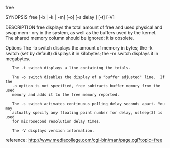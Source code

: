 free

SYNOPSIS
       free [-b | -k | -m] [-o] [-s delay ] [-t] [-V]


DESCRIPTION
       free  displays the total amount of free and used physical and swap mem-
       ory in the system, as well as the buffers  used  by  the  kernel.   The
       shared memory column should be ignored; it is obsolete.

   Options
       The  -b  switch  displays  the amount of memory in bytes; the -k switch
       (set by default) displays it in kilobytes; the -m switch displays it in
       megabytes.

       The -t switch displays a line containing the totals.

       The -o switch disables the display of a "buffer adjusted" line.  If the
       -o option is not specified, free subtracts buffer memory from the  used
       memory and adds it to the free memory reported.

       The -s switch activates continuous polling delay seconds apart. You may
       actually specify any floating point number for delay, usleep(3) is used
       for microsecond resolution delay times.

       The -V displays version information.

reference: http://www.mediacollege.com/cgi-bin/man/page.cgi?topic=free
